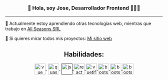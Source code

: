 <p align="center" width="300">
   <h3 align="center">👋 Hola, soy Jose, Desarrollador Frontend 👨🏻‍💻</h3>
</p>

***

🔭 Actualmente estoy aprendiendo otras tecnologias web, mientras que trabajo en [All Seasons SRL](https://www.allseasons.com.ar/)

🌱 Si quieres mirar todos mis proyectos: [Mi sitio web](https://joseduarte.netlify.app/)


<h2 align="center">Habilidades:</h2>
<p align="center">
   <a href="https://vuejs.org/" target="blank" style='margin-right:4px'>
      <img align="center" src="https://upload.wikimedia.org/wikipedia/commons/thumb/9/95/Vue.js_Logo_2.svg/800px-Vue.js_Logo_2.svg.png" alt="vue" height="35px" width="35px" />
   </a>
   <a href="https://quasar.dev/" target="blank" style='margin-right:4px'>
    <img align="center" src="https://cdn.quasar.dev/logo-v2/svg/logo.svg" alt="quasar" height="35px" width="35px" />
  </a>
  <a href="" target="blank">
    <img align="center" src="https://upload.wikimedia.org/wikipedia/commons/6/6a/JavaScript-logo.png" alt="js" height="35px" width="35px" />
  </a>
  <a href="https://es.reactjs.org/" target="blank">
    <img align="center" src="https://miro.medium.com/max/500/1*cPh7ujRIfcHAy4kW2ADGOw.png" alt="react" height="35px" width="35px" />
  </a>
   <a href="https://vuetifyjs.com/en/" target="blank">
    <img align="center" src="https://cdn.vuetifyjs.com/docs/images/logos/vuetify-logo-light.svg" alt="vuetify" height="35px" width="35px" />
  </a>
   <a href="https://getbootstrap.com/" target="blank">
    <img align="center" src="https://getbootstrap.com/docs/5.2/assets/brand/bootstrap-logo-shadow.png" alt="bootstrap" height="35px" width="35px" />
  </a>
   <a href="https://www.java.com/es/" target="blank">
    <img align="center" src="https://i.pinimg.com/originals/e9/94/61/e99461fdd5b3db8bdb3081d8acf5e524.png" alt="bootstrap" height="35px" width="35px" />
  </a>
   <a href="https://tailwindcss.com/" target="blank">
    <img align="center" src="https://upload.wikimedia.org/wikipedia/commons/thumb/d/d5/Tailwind_CSS_Logo.svg/2048px-Tailwind_CSS_Logo.svg.png" alt="bootstrap" height="35px" width="35px" />
  </a>
</p>


<!--
**josegduarte96/josegduarte96** is a ✨ _special_ ✨ repository because its `README.md` (this file) appears on your GitHub profile.

Here are some ideas to get you started:

- 🔭 I’m currently working on ...
- 🌱 I’m currently learning ...
- 👯 I’m looking to collaborate on ...
- 🤔 I’m looking for help with ...
- 💬 Ask me about ...
- 📫 How to reach me: ...
- 😄 Pronouns: ...
- ⚡ Fun fact: ...
-->
